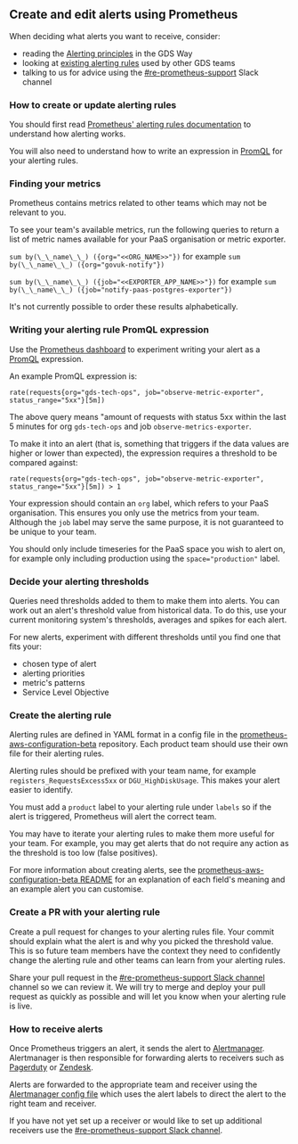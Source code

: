 ## Create and edit alerts using Prometheus

When deciding what alerts you want to receive, consider:

- reading the [Alerting principles][6] in the GDS Way
- looking at [existing alerting rules][2] used by other GDS teams
- talking to us for advice using the [#re-prometheus-support][7] Slack channel

### How to create or update alerting rules

You should first read [Prometheus' alerting rules documentation][4] to understand how alerting works.

You will also need to understand how to write an expression in [PromQL][5] for your alerting rules.

### Finding your metrics

Prometheus contains metrics related to other teams which may not be relevant to you.

To see your team's available metrics, run the following queries to return a list of metric names available for your PaaS organisation or metric exporter.

`sum by(\_\_name\_\_) ({org="<<ORG_NAME>>"})` for example `sum by(\_\_name\_\_) ({org="govuk-notify"})`

`sum by(\_\_name\_\_) ({job="<<EXPORTER_APP_NAME>>"})` for example `sum by(\_\_name\_\_) ({job="notify-paas-postgres-exporter"})`

It's not currently possible to order these results alphabetically.

### Writing your alerting rule PromQL expression

Use the [Prometheus dashboard][1] to experiment writing your alert as a [PromQL][5] expression.

An example PromQL expression is:

```
rate(requests{org="gds-tech-ops", job="observe-metric-exporter", status_range="5xx"}[5m])
```
The above query means "amount of requests with status 5xx within the last 5 minutes for org `gds-tech-ops` and job `observe-metrics-exporter`.  

To make it into an alert (that is, something that triggers if the data values are higher or lower than expected), the expression requires a threshold to be compared against:

```
rate(requests{org="gds-tech-ops", job="observe-metric-exporter", status_range="5xx"}[5m]) > 1
```

Your expression should contain an `org` label, which refers to your PaaS organisation. This ensures you only use the metrics from your team. Although the `job` label may serve the same purpose, it is not guaranteed to be unique to your team.

You should only include timeseries for the PaaS space you wish to alert on, for example only including production using the `space="production"` label.

### Decide your alerting thresholds

Queries need thresholds added to them to make them into alerts. You can work out an alert's threshold value from historical data. To do this, use your current monitoring system's thresholds, averages and spikes for each alert.

For new alerts, experiment with different thresholds until you find one that fits your:

- chosen type of alert
- alerting priorities
- metric's patterns
- Service Level Objective

### Create the alerting rule

Alerting rules are defined in YAML format in a config file in the [prometheus-aws-configuration-beta][2] repository. Each product team should use their own file for their alerting rules.

Alerting rules should be prefixed with your team name, for example `registers_RequestsExcess5xx` or `DGU_HighDiskUsage`. This makes your alert easier to identify.

You must add a `product` label to your alerting rule under `labels` so if the alert is triggered, Prometheus will alert the correct team.

You may have to iterate your alerting rules to make them more useful for your team. For example, you may get alerts that do not require any action as the threshold is too low (false positives). 

For more information about creating alerts, see the [prometheus-aws-configuration-beta README][13] for an explanation of each field's meaning and an example alert you can customise.

### Create a PR with your alerting rule

Create a pull request for changes to your alerting rules file. Your commit should explain what the alert is and why you picked the threshold value. This is so future team members have the context they need to confidently change the alerting rule and other teams can learn from your alerting rules.

Share your pull request in the [#re-prometheus-support Slack channel][7] channel so we can review it. We will try to merge and deploy your pull request as quickly as possible and will let you know when your alerting rule is live.

### How to receive alerts

Once Prometheus triggers an alert, it sends the alert to [Alertmanager][10]. Alertmanager is then responsible for forwarding alerts to receivers such as [Pagerduty][11] or [Zendesk][12].

Alerts are forwarded to the appropriate team and receiver using the [Alertmanager config file][9] which uses the alert labels to direct the alert to the right team and receiver.

If you have not yet set up a receiver or would like to set up additional receivers use the [#re-prometheus-support Slack channel][7].


[0]: https://prometheus.io/
[1]: https://prom-2.monitoring.gds-reliability.engineering
[2]: https://github.com/alphagov/prometheus-aws-configuration-beta/tree/master/terraform/projects/app-ecs-services/config/alerts
[3]: https://github.com/alphagov/prometheus-aws-configuration-beta/
[4]: https://prometheus.io/docs/prometheus/latest/configuration/alerting_rules/
[5]: https://prometheus.io/docs/prometheus/latest/querying/basics/
[6]: https://gds-way.cloudapps.digital/standards/alerting.html#alerting
[7]: https://gds.slack.com/messages/re-prometheus-support
[8]: https://github.com/alphagov/paas-metric-exporter
[9]: https://github.com/alphagov/prometheus-aws-configuration-beta/blob/master/terraform/projects/app-ecs-services/templates/alertmanager.tpl
[10]: https://prometheus.io/docs/alerting/alertmanager/
[11]: https://www.pagerduty.com/
[12]: https://www.zendesk.com/
[13]: https://github.com/alphagov/prometheus-aws-configuration-beta/blob/master/terraform/projects/app-ecs-services/config/alerts/README.md
